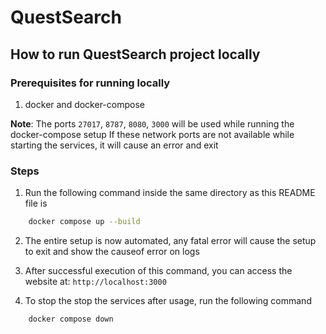 # QuestSearch

## How to run QuestSearch project locally

### Prerequisites for running locally

1. docker and docker-compose

**Note**: The ports `27017`, `8787`, `8080`, `3000` will be used while running the docker-compose setup
If these network ports are not available while starting the services, it will cause an error and exit

### Steps

1. Run the following command inside the same directory as this README file is

```bash
    docker compose up --build
```

2. The entire setup is now automated, any fatal error will cause the setup to exit and show the causeof error on logs

3. After successful execution of this command, you can access the website at: `http://localhost:3000`

4. To stop the stop the services after usage, run the following command

```bash
    docker compose down
```
